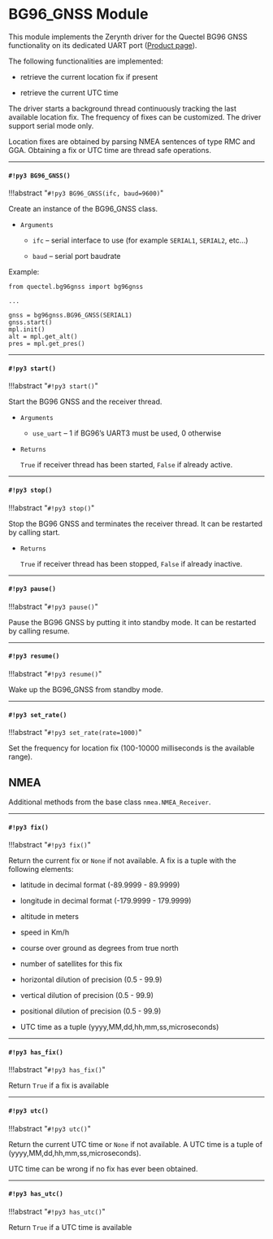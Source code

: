 # BG96_GNSS Module

This module implements the Zerynth driver for the Quectel BG96 GNSS functionality
on its dedicated UART port ([Product page](https://www.quectel.com/product/bg96gnss.htm)).

The following functionalities are implemented:


* retrieve the current location fix if present


* retrieve the current UTC time

The driver starts a background thread continuously tracking the last available location fix.
The frequency of fixes can be customized.
The driver support serial mode only.

Location fixes are obtained by parsing NMEA sentences of type RMC and GGA.
Obtaining a fix or UTC time are thread safe operations.


---
#### `#!py3 BG96_GNSS()`

!!!abstract "`#!py3 BG96_GNSS(ifc, baud=9600)`"

Create an instance of the BG96_GNSS class.


* ```Arguments```

    
    * ```ifc``` – serial interface to use (for example `SERIAL1`, `SERIAL2`, etc…)


    * ```baud``` – serial port baudrate


Example:

```
from quectel.bg96gnss import bg96gnss

...

gnss = bg96gnss.BG96_GNSS(SERIAL1)
gnss.start()
mpl.init()
alt = mpl.get_alt()
pres = mpl.get_pres()
```


---
#### `#!py3 start()`

!!!abstract "`#!py3 start()`"

Start the BG96 GNSS and the receiver thread.


* ```Arguments```

    
    * ```use_uart``` – 1 if BG96’s UART3 must be used, 0 otherwise



* ```Returns```

    ```True``` if receiver thread has been started, ```False``` if already active.



---
#### `#!py3 stop()`

!!!abstract "`#!py3 stop()`"

Stop the BG96 GNSS and terminates the receiver thread.
It can be restarted by calling start.


* ```Returns```

    ```True``` if receiver thread has been stopped, ```False``` if already inactive.



---
#### `#!py3 pause()`

!!!abstract "`#!py3 pause()`"

Pause the BG96 GNSS by putting it into standby mode.
It can be restarted by calling resume.


---
#### `#!py3 resume()`

!!!abstract "`#!py3 resume()`"

Wake up the BG96_GNSS from standby mode.


---
#### `#!py3 set_rate()`

!!!abstract "`#!py3 set_rate(rate=1000)`"

Set the frequency for location fix (100-10000 milliseconds is the available range).

## NMEA

Additional methods from the base class `nmea.NMEA_Receiver`.


---
#### `#!py3 fix()`

!!!abstract "`#!py3 fix()`"

Return the current fix or ```None``` if not available.
A fix is a tuple with the following elements:


* latitude in decimal format (-89.9999 - 89.9999)


* longitude in decimal format (-179.9999 - 179.9999)


* altitude in meters


* speed in Km/h


* course over ground as degrees from true north


* number of satellites for this fix


* horizontal dilution of precision (0.5 - 99.9)


* vertical dilution of precision (0.5 - 99.9)


* positional dilution of precision (0.5 - 99.9)


* UTC time as a tuple (yyyy,MM,dd,hh,mm,ss,microseconds)


---
#### `#!py3 has_fix()`

!!!abstract "`#!py3 has_fix()`"

Return ```True``` if a fix is available


---
#### `#!py3 utc()`

!!!abstract "`#!py3 utc()`"

Return the current UTC time or ```None``` if not available.
A UTC time is a tuple of (yyyy,MM,dd,hh,mm,ss,microseconds).

UTC time can be wrong if no fix has ever been obtained.


---
#### `#!py3 has_utc()`

!!!abstract "`#!py3 has_utc()`"

Return ```True``` if a UTC time is available
